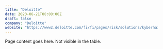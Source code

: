 ```yaml
---
title: "Deloitte"
date: 2023-06-21T00:00:00Z
draft: false
company: "Deloitte"
website: "https://www2.deloitte.com/fi/fi/pages/risk/solutions/kyberhairio-cyber-incident-response.html"
---
```


Page content goes here. Not visible in the table.
